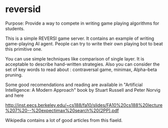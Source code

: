 reversid
========

Purpose: Provide a way to compete in writing game playing algorithms for students.


This is a simple REVERSI game server. It contains an example of writing game-playing AI agent.
People can try to write their own playing bot to beat this primitive one.

You can use simple techniques like comparison of single layer. It is acceptable to describe hand-written strategies. 
Also you can consider the set of key words to read about : contraversal game, minimax, Alpha–beta pruning.

Some good recomendations and reading are available in "Artificial Intelligence: A Modern Approach" 
book by Stuart Russell and Peter Norvig and here 

http://inst.eecs.berkeley.edu/~cs188/fa10/slides/FA10%20cs188%20lecture%207%20--%20expectimax%20search%20(2PP).pdf

Wikipedia contains a lot of good articles from this fiaeld.
